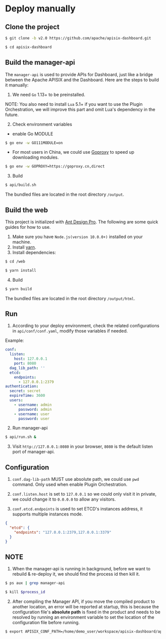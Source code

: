 <!--
#
# Licensed to the Apache Software Foundation (ASF) under one or more
# contributor license agreements.  See the NOTICE file distributed with
# this work for additional information regarding copyright ownership.
# The ASF licenses this file to You under the Apache License, Version 2.0
# (the "License"); you may not use this file except in compliance with
# the License.  You may obtain a copy of the License at
#
#     http://www.apache.org/licenses/LICENSE-2.0
#
# Unless required by applicable law or agreed to in writing, software
# distributed under the License is distributed on an "AS IS" BASIS,
# WITHOUT WARRANTIES OR CONDITIONS OF ANY KIND, either express or implied.
# See the License for the specific language governing permissions and
# limitations under the License.
#
-->

# Deploy manually

## Clone the project

```sh
$ git clone -b v2.0 https://github.com/apache/apisix-dashboard.git

$ cd apisix-dashboard
```

## Build the manager-api

The `manager-api` is used to provide APIs for Dashboard, just like a bridge between the Apache APISIX and the Dashboard. Here are the steps to build it manually:

1. We need `Go` 1.13+ to be preinstalled.

NOTE: You also need to install `Lua` 5.1+ if you want to use the Plugin Orchestration, we will improve this part and omit Lua's dependency in the future.

2. Check environment variables

- enable Go MODULE

```sh
$ go env -w GO111MODULE=on
```

- For most users in China, we could use [Goproxy](https://goproxy.cn/) to speed up downloading modules.

```sh
$ go env -w GOPROXY=https://goproxy.cn,direct
```

3. Build

```sh
$ api/build.sh
```

The bundled files are located in the root directory `/output`.

## Build the web

This project is initialized with [Ant Design Pro](https://pro.ant.design). The following are some quick guides for how to use.

1. Make sure you have `Node.js(version 10.0.0+)` installed on your machine.
2. Install [yarn](https://yarnpkg.com/).
3. Install dependencies:

```sh
$ cd /web

$ yarn install
```

4. Build

```sh
$ yarn build
```

The bundled files are located in the root directory `/output/html`.

## Run

1. According to your deploy environment, check the related configurations in `api/conf/conf.yaml`, modify those variables if needed.

Example:

```yaml
conf:
  listen:
    host: 127.0.0.1
    port: 8080
  dag_lib_path: ''
  etcd:
    endpoints:
      - 127.0.0.1:2379
authentication:
  secret: secret
  expireTime: 3600
  users:
    - username: admin
      password: admin
    - username: user
      password: user
```

2. Run manager-api

```sh
$ api/run.sh &
```

3. Visit `http://127.0.0.1:8080` in your browser, `8080` is the default listen port of manager-api.

## Configuration

1. `conf.dag-lib-path` MUST use absolute path, we could use `pwd` command. Only used when enable Plugin Orchestration.

2. `conf.listen.host` is set to `127.0.0.1` so we could only visit it in private, we could change it to `0.0.0.0` to allow any visitors.

3. `conf.etcd.endpoints` is used to set ETCD's instances address, it supports multiple instances mode.

```json
{
  "etcd": {
    "endpoints": "127.0.0.1:2379,127.0.0.1:3379"
  }
}
```

## NOTE

1. When the manager-api is running in background, before we want to rebuild & re-deploy it, we should find the process id then kill it.

```sh
$ ps aux | grep manager-api

$ kill $process_id
```

2. After compiling the Manager API, if you move the compiled product to another location, an error will be reported at startup, this is because the configuration file's **absolute path** is fixed in the product and needs to be resolved by running an environment variable to set the location of the configuration file before running.

```sh
$ export APISIX_CONF_PATH=/home/demo_user/workspace/apisix-dashboard/api/conf
```
